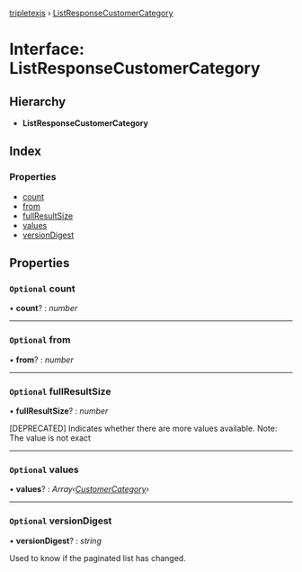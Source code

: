 [tripletexjs](../README.md) › [ListResponseCustomerCategory](listresponsecustomercategory.md)

# Interface: ListResponseCustomerCategory

## Hierarchy

* **ListResponseCustomerCategory**

## Index

### Properties

* [count](listresponsecustomercategory.md#optional-count)
* [from](listresponsecustomercategory.md#optional-from)
* [fullResultSize](listresponsecustomercategory.md#optional-fullresultsize)
* [values](listresponsecustomercategory.md#optional-values)
* [versionDigest](listresponsecustomercategory.md#optional-versiondigest)

## Properties

### `Optional` count

• **count**? : *number*

___

### `Optional` from

• **from**? : *number*

___

### `Optional` fullResultSize

• **fullResultSize**? : *number*

[DEPRECATED] Indicates whether there are more values available. Note: The value is not exact

___

### `Optional` values

• **values**? : *Array‹[CustomerCategory](customercategory.md)›*

___

### `Optional` versionDigest

• **versionDigest**? : *string*

Used to know if the paginated list has changed.

